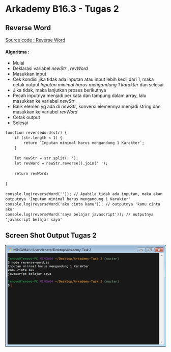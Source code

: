 # Arkademy B16.3 - Tugas 2
## Reverse Word
[Source code : Reverse Word](https://github.com/dimasdompit/Arkademy-B16.3---Tugas-2/blob/master/reverse-word.js)
#### Algoritma :
* Mulai
* Deklarasi variabel *newStr* , *revWord*
* Masukkan input
* Cek kondisi jika tidak ada inputan atau input lebih kecil dari 1, maka cetak output *Inputan minimal harus mengandung 1 karakter* dan selesai
* Jika tidak, maka lanjutkan proses berikutnya
* Pecah inputnya menjadi per kata dan tampung dalam array, lalu masukkan ke variabel *newStr*
* Balik elemen yg ada di *newStr*, konversi elemennya menjadi string dan masukkan ke variabel *revWord*
* Cetak output
* Selesai

```
function reverseWord(str) { 
    if (str.length < 1) {
        return `Inputan minimal harus mengandung 1 Karakter`;
    }

    let newStr = str.split(' '); 
    let revWord = newStr.reverse().join(' ');

    return revWord;

}

console.log(reverseWord('')); // Apabila tidak ada inputan, maka akan outputnya 'Inputan minimal harus mengandung 1 Karakter'
console.log(reverseWord('aku cinta kamu')); // outputnya 'kamu cinta aku'
console.log(reverseWord('saya belajar javascript')); // outputnya 'javascript belajar saya'
```

## Screen Shot Output Tugas 2
![alt text](https://github.com/dimasdompit/Arkademy-B16.3---Tugas-2/blob/master/ss%20reverse-word.png)
